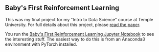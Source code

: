 Baby's First Reinforcement Learning
-----------------------------------

This was my final project for my "Intro to Data Science" course at Temple University. For full details about this project, please [read the paper](BabysFirstReinforcementLearningPaper.pdf). 

You run the [Baby's First Reinforcement Learning Jupyter Notebook](BabysFirstReinforcementLearning.ipynb) to see the interesting stuff. The easiest way to do this is from an Anaconda3 environment with PyTorch installed. 
